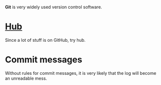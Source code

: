 **Git** is very widely used version control software.

# [Hub](https://github.com/github/hub)

Since a lot of stuff is on GitHub, try hub.

# Commit messages

Without rules for commit messages, it is very likely that the log will become an unreadable mess.